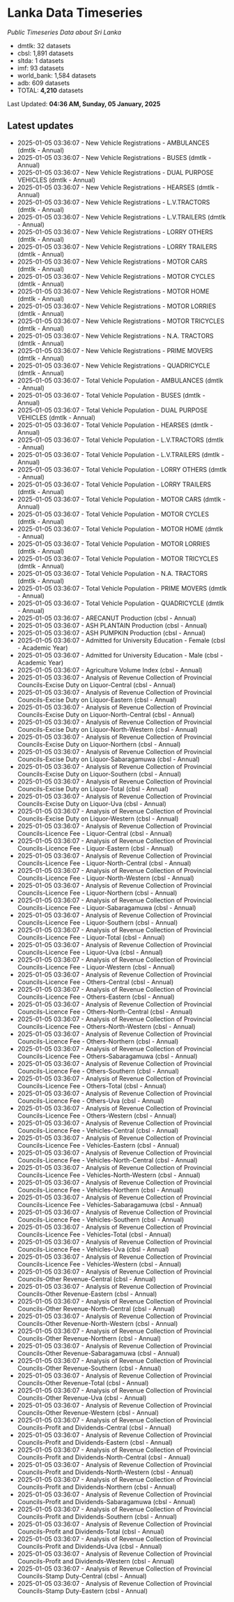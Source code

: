 # Lanka Data Timeseries
*Public Timeseries Data about Sri Lanka*

* dmtlk: 32 datasets
* cbsl: 1,891 datasets
* sltda: 1 datasets
* imf: 93 datasets
* world_bank: 1,584 datasets
* adb: 609 datasets
* TOTAL: **4,210** datasets

Last Updated: **04:36 AM, Sunday, 05 January, 2025**

## Latest updates

* 2025-01-05 03:36:07 - New Vehicle Registrations - AMBULANCES (dmtlk - Annual)
* 2025-01-05 03:36:07 - New Vehicle Registrations - BUSES (dmtlk - Annual)
* 2025-01-05 03:36:07 - New Vehicle Registrations - DUAL PURPOSE VEHICLES (dmtlk - Annual)
* 2025-01-05 03:36:07 - New Vehicle Registrations - HEARSES (dmtlk - Annual)
* 2025-01-05 03:36:07 - New Vehicle Registrations - L.V.TRACTORS (dmtlk - Annual)
* 2025-01-05 03:36:07 - New Vehicle Registrations - L.V.TRAILERS (dmtlk - Annual)
* 2025-01-05 03:36:07 - New Vehicle Registrations - LORRY OTHERS (dmtlk - Annual)
* 2025-01-05 03:36:07 - New Vehicle Registrations - LORRY TRAILERS (dmtlk - Annual)
* 2025-01-05 03:36:07 - New Vehicle Registrations - MOTOR CARS (dmtlk - Annual)
* 2025-01-05 03:36:07 - New Vehicle Registrations - MOTOR CYCLES (dmtlk - Annual)
* 2025-01-05 03:36:07 - New Vehicle Registrations - MOTOR HOME (dmtlk - Annual)
* 2025-01-05 03:36:07 - New Vehicle Registrations - MOTOR LORRIES (dmtlk - Annual)
* 2025-01-05 03:36:07 - New Vehicle Registrations - MOTOR TRICYCLES (dmtlk - Annual)
* 2025-01-05 03:36:07 - New Vehicle Registrations - N.A. TRACTORS (dmtlk - Annual)
* 2025-01-05 03:36:07 - New Vehicle Registrations - PRIME MOVERS (dmtlk - Annual)
* 2025-01-05 03:36:07 - New Vehicle Registrations - QUADRICYCLE (dmtlk - Annual)
* 2025-01-05 03:36:07 - Total Vehicle Population - AMBULANCES (dmtlk - Annual)
* 2025-01-05 03:36:07 - Total Vehicle Population - BUSES (dmtlk - Annual)
* 2025-01-05 03:36:07 - Total Vehicle Population - DUAL PURPOSE VEHICLES (dmtlk - Annual)
* 2025-01-05 03:36:07 - Total Vehicle Population - HEARSES (dmtlk - Annual)
* 2025-01-05 03:36:07 - Total Vehicle Population - L.V.TRACTORS (dmtlk - Annual)
* 2025-01-05 03:36:07 - Total Vehicle Population - L.V.TRAILERS (dmtlk - Annual)
* 2025-01-05 03:36:07 - Total Vehicle Population - LORRY OTHERS (dmtlk - Annual)
* 2025-01-05 03:36:07 - Total Vehicle Population - LORRY TRAILERS (dmtlk - Annual)
* 2025-01-05 03:36:07 - Total Vehicle Population - MOTOR CARS (dmtlk - Annual)
* 2025-01-05 03:36:07 - Total Vehicle Population - MOTOR CYCLES (dmtlk - Annual)
* 2025-01-05 03:36:07 - Total Vehicle Population - MOTOR HOME (dmtlk - Annual)
* 2025-01-05 03:36:07 - Total Vehicle Population - MOTOR LORRIES (dmtlk - Annual)
* 2025-01-05 03:36:07 - Total Vehicle Population - MOTOR TRICYCLES (dmtlk - Annual)
* 2025-01-05 03:36:07 - Total Vehicle Population - N.A. TRACTORS (dmtlk - Annual)
* 2025-01-05 03:36:07 - Total Vehicle Population - PRIME MOVERS (dmtlk - Annual)
* 2025-01-05 03:36:07 - Total Vehicle Population - QUADRICYCLE (dmtlk - Annual)
* 2025-01-05 03:36:07 - ARECANUT Production (cbsl - Annual)
* 2025-01-05 03:36:07 - ASH PLANTAIN Production (cbsl - Annual)
* 2025-01-05 03:36:07 - ASH PUMPKIN Production (cbsl - Annual)
* 2025-01-05 03:36:07 - Admitted for University Education - Female (cbsl - Academic Year)
* 2025-01-05 03:36:07 - Admitted for University Education - Male (cbsl - Academic Year)
* 2025-01-05 03:36:07 - Agriculture Volume Index (cbsl - Annual)
* 2025-01-05 03:36:07 - Analysis of Revenue Collection of Provincial Councils-Excise Duty on Liquor-Central (cbsl - Annual)
* 2025-01-05 03:36:07 - Analysis of Revenue Collection of Provincial Councils-Excise Duty on Liquor-Eastern (cbsl - Annual)
* 2025-01-05 03:36:07 - Analysis of Revenue Collection of Provincial Councils-Excise Duty on Liquor-North-Central (cbsl - Annual)
* 2025-01-05 03:36:07 - Analysis of Revenue Collection of Provincial Councils-Excise Duty on Liquor-North-Western (cbsl - Annual)
* 2025-01-05 03:36:07 - Analysis of Revenue Collection of Provincial Councils-Excise Duty on Liquor-Northern (cbsl - Annual)
* 2025-01-05 03:36:07 - Analysis of Revenue Collection of Provincial Councils-Excise Duty on Liquor-Sabaragamuwa (cbsl - Annual)
* 2025-01-05 03:36:07 - Analysis of Revenue Collection of Provincial Councils-Excise Duty on Liquor-Southern (cbsl - Annual)
* 2025-01-05 03:36:07 - Analysis of Revenue Collection of Provincial Councils-Excise Duty on Liquor-Total (cbsl - Annual)
* 2025-01-05 03:36:07 - Analysis of Revenue Collection of Provincial Councils-Excise Duty on Liquor-Uva (cbsl - Annual)
* 2025-01-05 03:36:07 - Analysis of Revenue Collection of Provincial Councils-Excise Duty on Liquor-Western (cbsl - Annual)
* 2025-01-05 03:36:07 - Analysis of Revenue Collection of Provincial Councils-Licence Fee - Liquor-Central (cbsl - Annual)
* 2025-01-05 03:36:07 - Analysis of Revenue Collection of Provincial Councils-Licence Fee - Liquor-Eastern (cbsl - Annual)
* 2025-01-05 03:36:07 - Analysis of Revenue Collection of Provincial Councils-Licence Fee - Liquor-North-Central (cbsl - Annual)
* 2025-01-05 03:36:07 - Analysis of Revenue Collection of Provincial Councils-Licence Fee - Liquor-North-Western (cbsl - Annual)
* 2025-01-05 03:36:07 - Analysis of Revenue Collection of Provincial Councils-Licence Fee - Liquor-Northern (cbsl - Annual)
* 2025-01-05 03:36:07 - Analysis of Revenue Collection of Provincial Councils-Licence Fee - Liquor-Sabaragamuwa (cbsl - Annual)
* 2025-01-05 03:36:07 - Analysis of Revenue Collection of Provincial Councils-Licence Fee - Liquor-Southern (cbsl - Annual)
* 2025-01-05 03:36:07 - Analysis of Revenue Collection of Provincial Councils-Licence Fee - Liquor-Total (cbsl - Annual)
* 2025-01-05 03:36:07 - Analysis of Revenue Collection of Provincial Councils-Licence Fee - Liquor-Uva (cbsl - Annual)
* 2025-01-05 03:36:07 - Analysis of Revenue Collection of Provincial Councils-Licence Fee - Liquor-Western (cbsl - Annual)
* 2025-01-05 03:36:07 - Analysis of Revenue Collection of Provincial Councils-Licence Fee - Others-Central (cbsl - Annual)
* 2025-01-05 03:36:07 - Analysis of Revenue Collection of Provincial Councils-Licence Fee - Others-Eastern (cbsl - Annual)
* 2025-01-05 03:36:07 - Analysis of Revenue Collection of Provincial Councils-Licence Fee - Others-North-Central (cbsl - Annual)
* 2025-01-05 03:36:07 - Analysis of Revenue Collection of Provincial Councils-Licence Fee - Others-North-Western (cbsl - Annual)
* 2025-01-05 03:36:07 - Analysis of Revenue Collection of Provincial Councils-Licence Fee - Others-Northern (cbsl - Annual)
* 2025-01-05 03:36:07 - Analysis of Revenue Collection of Provincial Councils-Licence Fee - Others-Sabaragamuwa (cbsl - Annual)
* 2025-01-05 03:36:07 - Analysis of Revenue Collection of Provincial Councils-Licence Fee - Others-Southern (cbsl - Annual)
* 2025-01-05 03:36:07 - Analysis of Revenue Collection of Provincial Councils-Licence Fee - Others-Total (cbsl - Annual)
* 2025-01-05 03:36:07 - Analysis of Revenue Collection of Provincial Councils-Licence Fee - Others-Uva (cbsl - Annual)
* 2025-01-05 03:36:07 - Analysis of Revenue Collection of Provincial Councils-Licence Fee - Others-Western (cbsl - Annual)
* 2025-01-05 03:36:07 - Analysis of Revenue Collection of Provincial Councils-Licence Fee - Vehicles-Central (cbsl - Annual)
* 2025-01-05 03:36:07 - Analysis of Revenue Collection of Provincial Councils-Licence Fee - Vehicles-Eastern (cbsl - Annual)
* 2025-01-05 03:36:07 - Analysis of Revenue Collection of Provincial Councils-Licence Fee - Vehicles-North-Central (cbsl - Annual)
* 2025-01-05 03:36:07 - Analysis of Revenue Collection of Provincial Councils-Licence Fee - Vehicles-North-Western (cbsl - Annual)
* 2025-01-05 03:36:07 - Analysis of Revenue Collection of Provincial Councils-Licence Fee - Vehicles-Northern (cbsl - Annual)
* 2025-01-05 03:36:07 - Analysis of Revenue Collection of Provincial Councils-Licence Fee - Vehicles-Sabaragamuwa (cbsl - Annual)
* 2025-01-05 03:36:07 - Analysis of Revenue Collection of Provincial Councils-Licence Fee - Vehicles-Southern (cbsl - Annual)
* 2025-01-05 03:36:07 - Analysis of Revenue Collection of Provincial Councils-Licence Fee - Vehicles-Total (cbsl - Annual)
* 2025-01-05 03:36:07 - Analysis of Revenue Collection of Provincial Councils-Licence Fee - Vehicles-Uva (cbsl - Annual)
* 2025-01-05 03:36:07 - Analysis of Revenue Collection of Provincial Councils-Licence Fee - Vehicles-Western (cbsl - Annual)
* 2025-01-05 03:36:07 - Analysis of Revenue Collection of Provincial Councils-Other Revenue-Central (cbsl - Annual)
* 2025-01-05 03:36:07 - Analysis of Revenue Collection of Provincial Councils-Other Revenue-Eastern (cbsl - Annual)
* 2025-01-05 03:36:07 - Analysis of Revenue Collection of Provincial Councils-Other Revenue-North-Central (cbsl - Annual)
* 2025-01-05 03:36:07 - Analysis of Revenue Collection of Provincial Councils-Other Revenue-North-Western (cbsl - Annual)
* 2025-01-05 03:36:07 - Analysis of Revenue Collection of Provincial Councils-Other Revenue-Northern (cbsl - Annual)
* 2025-01-05 03:36:07 - Analysis of Revenue Collection of Provincial Councils-Other Revenue-Sabaragamuwa (cbsl - Annual)
* 2025-01-05 03:36:07 - Analysis of Revenue Collection of Provincial Councils-Other Revenue-Southern (cbsl - Annual)
* 2025-01-05 03:36:07 - Analysis of Revenue Collection of Provincial Councils-Other Revenue-Total (cbsl - Annual)
* 2025-01-05 03:36:07 - Analysis of Revenue Collection of Provincial Councils-Other Revenue-Uva (cbsl - Annual)
* 2025-01-05 03:36:07 - Analysis of Revenue Collection of Provincial Councils-Other Revenue-Western (cbsl - Annual)
* 2025-01-05 03:36:07 - Analysis of Revenue Collection of Provincial Councils-Profit and Dividends-Central (cbsl - Annual)
* 2025-01-05 03:36:07 - Analysis of Revenue Collection of Provincial Councils-Profit and Dividends-Eastern (cbsl - Annual)
* 2025-01-05 03:36:07 - Analysis of Revenue Collection of Provincial Councils-Profit and Dividends-North-Central (cbsl - Annual)
* 2025-01-05 03:36:07 - Analysis of Revenue Collection of Provincial Councils-Profit and Dividends-North-Western (cbsl - Annual)
* 2025-01-05 03:36:07 - Analysis of Revenue Collection of Provincial Councils-Profit and Dividends-Northern (cbsl - Annual)
* 2025-01-05 03:36:07 - Analysis of Revenue Collection of Provincial Councils-Profit and Dividends-Sabaragamuwa (cbsl - Annual)
* 2025-01-05 03:36:07 - Analysis of Revenue Collection of Provincial Councils-Profit and Dividends-Southern (cbsl - Annual)
* 2025-01-05 03:36:07 - Analysis of Revenue Collection of Provincial Councils-Profit and Dividends-Total (cbsl - Annual)
* 2025-01-05 03:36:07 - Analysis of Revenue Collection of Provincial Councils-Profit and Dividends-Uva (cbsl - Annual)
* 2025-01-05 03:36:07 - Analysis of Revenue Collection of Provincial Councils-Profit and Dividends-Western (cbsl - Annual)
* 2025-01-05 03:36:07 - Analysis of Revenue Collection of Provincial Councils-Stamp Duty-Central (cbsl - Annual)
* 2025-01-05 03:36:07 - Analysis of Revenue Collection of Provincial Councils-Stamp Duty-Eastern (cbsl - Annual)